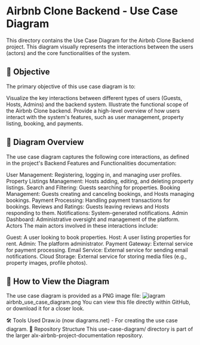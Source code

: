 # Airbnb Clone Backend - Use Case Diagram
This directory contains the Use Case Diagram for the Airbnb Clone Backend project. This diagram visually represents the interactions between the users (actors) and the core functionalities of the system.

## 🎯 Objective
The primary objective of this use case diagram is to:

Visualize the key interactions between different types of users (Guests, Hosts, Admins) and the backend system.
Illustrate the functional scope of the Airbnb Clone backend.
Provide a high-level overview of how users interact with the system's features, such as user management, property listing, booking, and payments.
## 📝 Diagram Overview
The use case diagram captures the following core interactions, as defined in the project's Backend Features and Functionalities documentation:

User Management: Registering, logging in, and managing user profiles.
Property Listings Management: Hosts adding, editing, and deleting property listings.
Search and Filtering: Guests searching for properties.
Booking Management: Guests creating and canceling bookings, and Hosts managing bookings.
Payment Processing: Handling payment transactions for bookings.
Reviews and Ratings: Guests leaving reviews and Hosts responding to them.
Notifications: System-generated notifications.
Admin Dashboard: Administrative oversight and management of the platform.
Actors
The main actors involved in these interactions include:

Guest: A user looking to book properties.
Host: A user listing properties for rent.
Admin: The platform administrator.
Payment Gateway: External service for payment processing.
Email Service: External service for sending email notifications.
Cloud Storage: External service for storing media files (e.g., property images, profile photos).
## 🚀 How to View the Diagram
The use case diagram is provided as a PNG image file:
![iagram](rre)
airbnb_use_case_diagram.png
You can view this file directly within GitHub, or download it for a closer look.

🛠️ Tools Used
Draw.io (now diagrams.net) - For creating the use case diagram.
📁 Repository Structure
This use-case-diagram/ directory is part of the larger alx-airbnb-project-documentation repository.

